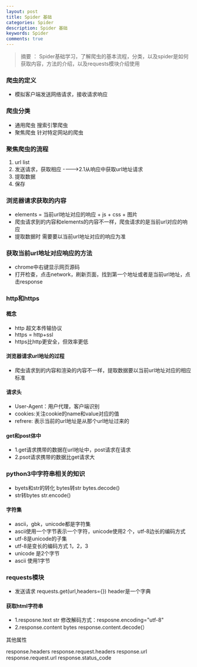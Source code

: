 ```yaml
---
layout: post
title: Spider 基础
categories: Spider
description: Spider 基础
keywords: Spider
comments: true
---
```


>摘要 ： Spider基础学习，了解爬虫的基本流程，分类，以及spider是如何获取内容，方法的介绍，以及requests模块介绍使用



### 爬虫的定义

* 模拟客户端发送网络请求，接收请求响应

### 爬虫分类

* 通用爬虫 搜索引擎爬虫
* 聚焦爬虫 针对特定网站的爬虫

### 聚焦爬虫的流程

1. url list
2. 发送请求，获取相应 ----&gt;2.1从响应中获取url地址请求
3. 提取数据
4. 保存

### 浏览器请求获取的内容

* elements = 当前url地址对应的响应 + js + css + 图片
* 爬虫请求到的内容和elements的内容不一样，爬虫请求的是当前url对应的响应
* 提取数据时 需要要以当前url地址对应的响应为准

### 获取当前url地址对应响应的方法

* chrome中右键显示网页源码
* 打开检查，点击network，刷新页面，找到第一个地址或者是当前url地址，点击response

### http和https

#### 概念

* http 超文本传输协议
* https = http+ssl
* https比http更安全，但效率更低

#### 浏览器请求url地址的过程

* 爬虫请求到的内容和渲染的内容不一样，提取数据要以当前url地址对应的相应标准

#### 请求头

* User-Agent：用户代理，客户端识别
* cookies:关注cookie的name和value对应的值
* refrere: 表示当前的url地址是从那个url地址过来的

#### get和post体中

* 1.get请求携带的数据在url地址中，post请求在请求
* 2.psot请求携带的数据比get请求大

### python3中字符串相关的知识

* byets和str的转化 bytes转str bytes.decode\(\)
* str转bytes str.encode\(\)

#### 字符集

* ascii，gbk，unicode都是字符集
* ascii使⽤⼀个字节表示⼀个字符，unicode使⽤2
个，utf-8边⻓的编码⽅式
* utf-8是unicode的⼦集
* utf-8是变长的编码方式 1，2，3
* unicode 是2个字节
* ascii 使用1字节

### requests模块

* 发送请求 requests.get\(url,headers={}\) header是⼀个字典

#### 获取html字符串

* 1.resposne.text
str
修改解码⽅式：resposne.encoding="utf-8"
* 2.response.content
bytes
response.content.decode\(）

其他属性

response.headers
response.request.headers
response.url
response.request.url
response.status\_code
